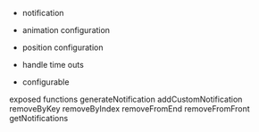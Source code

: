 - notification 

- animation configuration 
- position configuration 
- handle time outs
- configurable

exposed functions
generateNotification
addCustomNotification
removeByKey
removeByIndex
removeFromEnd
removeFromFront
getNotifications